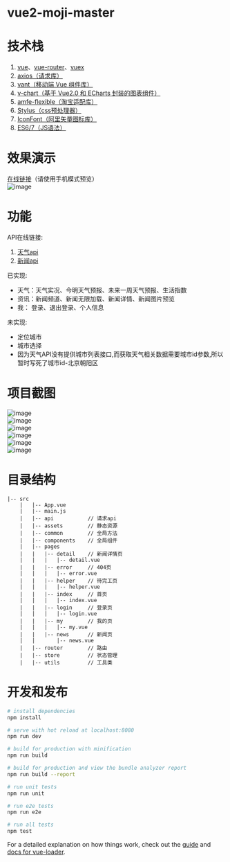 # vue2-moji-master
# 技术栈  
1. [vue](https://cn.vuejs.org/v2/guide/)、[vue-router](https://router.vuejs.org/zh/guide/)、[vuex](https://vuex.vuejs.org/zh/)  
2. [axios（请求库）](https://github.com/axios/axios)  
3. [vant（移动端 Vue 组件库）](https://youzan.github.io/vant/#/zh-CN/)  
4. [v-chart（基于 Vue2.0 和 ECharts 封装的图表组件）](https://v-charts.js.org/#/)  
4. [amfe-flexible（淘宝适配库）](https://github.com/amfe/lib-flexible)  
5. [Stylus（css预处理器）](https://stylus-lang.com/)  
6. [IconFont（阿里矢量图标库）](https://www.iconfont.cn/)  
7. [ES6/7（JS语法）](https://es6.ruanyifeng.com/)  

# 效果演示
[在线链接](http://www.player94.com/index)（请使用手机模式预览）  
![image](http://www.player94.com/github/code.png)

# 功能
API在线链接:
1. [天气api](https://market.aliyun.com/products/57096001/cmapi013828.html?spm=5176.2020520132.101.2.161f7218yckDNl#sku=yuncode782800000)  
2. [新闻api](https://www.showapi.com/apiGateway/view?apiCode=109)  

已实现:
* 天气：天气实况、今明天气预报、未来一周天气预报、生活指数  
* 资讯：新闻频道、新闻无限加载、新闻详情、新闻图片预览  
* 我： 登录、退出登录、个人信息  

未实现:
* 定位城市
* 城市选择
* 因为天气API没有提供城市列表接口,而获取天气相关数据需要城市id参数,所以暂时写死了城市id-北京朝阳区

# 项目截图
![image](http://www.player94.com/github/p1.png)  
![image](http://www.player94.com/github/p2.png)  
![image](http://www.player94.com/github/p3.png)  
![image](http://www.player94.com/github/p4.png)  
![image](http://www.player94.com/github/p5.png)  
![image](http://www.player94.com/github/p6.png) 

# 目录结构
```
|-- src
    |   |-- App.vue
    |   |-- main.js
    |   |-- api           // 请求api
    |   |-- assets        // 静态资源              
    |   |-- common        // 全局方法
    |   |-- components    // 全局组件
    |   |-- pages         
    |   |   |-- detail    // 新闻详情页
    |   |   |   |-- detail.vue
    |   |   |-- error     // 404页
    |   |   |   |-- error.vue
    |   |   |-- helper    // 待完工页
    |   |   |   |-- helper.vue
    |   |   |-- index     // 首页
    |   |   |   |-- index.vue
    |   |   |-- login     // 登录页
    |   |   |   |-- login.vue
    |   |   |-- my        // 我的页
    |   |   |   |-- my.vue
    |   |   |-- news      // 新闻页
    |   |       |-- news.vue
    |   |-- router        // 路由
    |   |-- store         // 状态管理
    |   |-- utils         // 工具类
``` 


# 开发和发布

``` bash
# install dependencies
npm install

# serve with hot reload at localhost:8080
npm run dev

# build for production with minification
npm run build

# build for production and view the bundle analyzer report
npm run build --report

# run unit tests
npm run unit

# run e2e tests
npm run e2e

# run all tests
npm test
```

For a detailed explanation on how things work, check out the [guide](http://vuejs-templates.github.io/webpack/) and [docs for vue-loader](http://vuejs.github.io/vue-loader).
